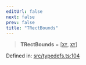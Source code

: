 ```yaml
---
editUrl: false
next: false
prev: false
title: "TRectBounds"
---
```


> **TRectBounds** = \[[`XY`](/api/interfaces/xy/), [`XY`](/api/interfaces/xy/)\]

Defined in: [src/typedefs.ts:104](https://github.com/fabricjs/fabric.js/blob/8206f10a405480a7ba988ff6cfdde6412c1f13f8/src/typedefs.ts#L104)
